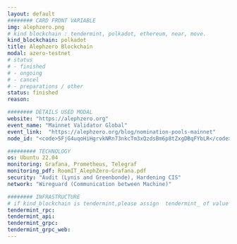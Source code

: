 ```yaml
---
layout: default
######## CARD FRONT VARIABLE
img: alephzero.png
# kind blockchain : tendermint, polkadot, ethereum, near, move.
kind_blockchain: polkadot
title: Alephzero Blockchain 
modal: azero-testnet
# status
# - finished
# - ongoing
# - cancel
# - preparations / other
status: finished
reason:

######## DETAILS USED MODAL
website: "https://alephzero.org"
event_name: "Mainnet Validator Global"
event_link:  "https://alephzero.org/blog/nomination-pools-mainnet"
node_id: "<code>5FjG4uqoHiHgrvkNRn73nkcTm3xQzdsBm6p8tZxgDBqFYbLR</code>"

######### TECHNOLOGY
os: Ubuntu 22.04
monitoring: Grafana, Prometheus, Telegraf
monitoring_pdf: RoomIT_AlephZero-Grafana.pdf
security: "Audit (Lynis and Greenbonde), Hardening CIS"
network: "Wireguard (Communication between Machine)"

######## INFRASTRUCTURE
# if kind_blockchain is tendermint,please assign  tendermint_ of value
tendermint_rpc:
tendermint_api:
tendermint_grpc:
tendermint_grpc_web:
---
```



<!-- #### ROOMIT CONF ####
server {
    listen 9944 ssl;
    server_name merapi.roomit.xyz;
    ssl_certificate /etc/letsencrypt/live/merapi.roomit.xyz/fullchain.pem; # managed by Certbot
    ssl_certificate_key /etc/letsencrypt/live/merapi.roomit.xyz/privkey.pem; # managed by Certbot
    include /etc/letsencrypt/options-ssl-nginx.conf; # managed by Certbot
    ssl_dhparam /etc/letsencrypt/ssl-dhparams.pem; # managed by Certbot


    access_log /var/log/nginx/aleph_ws.access.log;
    error_log /var/log/nginx/aleph_ws.error.log info;

    location / {
	proxy_read_timeout 300s;
        proxy_connect_timeout 75s;
        proxy_set_header Upgrade $http_upgrade;
        proxy_set_header Connection "Upgrade";
        proxy_http_version      1.1;
        proxy_set_header        Host $host;
        proxy_ssl_server_name on;
        proxy_ssl_name $host;
        proxy_pass http://localhost:9941;
    }

}



server {
    listen 9933 ssl;
    server_name merapi.roomit.xyz;
    ssl_certificate /etc/letsencrypt/live/merapi.roomit.xyz/fullchain.pem; # managed by Certbot
    ssl_certificate_key /etc/letsencrypt/live/merapi.roomit.xyz/privkey.pem; # managed by Certbot
    include /etc/letsencrypt/options-ssl-nginx.conf; # managed by Certbot
    ssl_dhparam /etc/letsencrypt/ssl-dhparams.pem; # managed by Certbot


    access_log /var/log/nginx/aleph_rpc.access.log;
    error_log /var/log/nginx/aleph_rpc.error.log info;

    location / {
        proxy_pass http://localhost:9931;
    }
} -->

